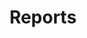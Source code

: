 ---
title: Reports
excerpt: ''
deprecated: false
hidden: false
metadata:
  title: ''
  description: ''
  robots: index
next:
  description: ''
---